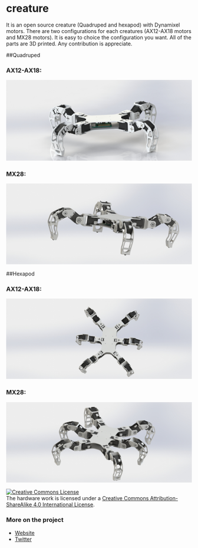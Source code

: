 # creature

It is an open source creature (Quadruped and hexapod) with Dynamixel motors. There are two configurations for each creatures (AX12-AX18 motors and MX28 motors). It is easy to choice the configuration you want. All of the parts are 3D printed.
Any contribution is appreciate.

##Quadruped

### AX12-AX18:

![](https://github.com/Alexandre-lefalher/creature/blob/master/Img/quadrupedAx18.JPG)

### MX28:

![](https://github.com/Alexandre-lefalher/creature/blob/master/Img/QuadrupedMx28.JPG)


##Hexapod

### AX12-AX18:

![](https://github.com/Alexandre-lefalher/creature/blob/master/Img/hexaAx18.JPG)

### MX28:

![](https://github.com/Alexandre-lefalher/creature/blob/master/Img/hexaMX28.JPG)



<a rel="license" href="http://creativecommons.org/licenses/by-sa/4.0/"><img alt="Creative Commons License" style="border-width:0" src="https://i.creativecommons.org/l/by-sa/4.0/88x31.png" /></a><br />The hardware work is licensed under a <a rel="license" href="http://creativecommons.org/licenses/by-sa/4.0/">Creative Commons Attribution-ShareAlike 4.0 International License</a>.

### More on the project
- [Website](https://forum.poppy-project.org/t/creature-poppy-quadruped/1060/8)
- [Twitter](https://twitter.com/alexandreneroz)

